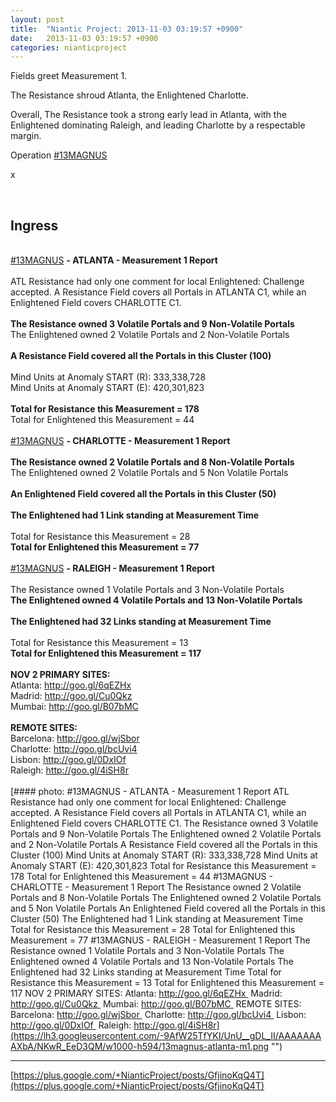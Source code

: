 ```yaml
---
layout: post
title:  "Niantic Project: 2013-11-03 03:19:57 +0900"
date:   2013-11-03 03:19:57 +0900
categories: nianticproject
---
```

Fields greet Measurement 1.

The Resistance shroud Atlanta, the Enlightened Charlotte.

Overall, The Resistance took a strong early lead in Atlanta, with the Enlightened dominating Raleigh, and leading Charlotte by a respectable margin.

Operation  [#13MAGNUS](https://plus.google.com/s/%2313MAGNUS "")

x<div class="shared"><br /><h2>Ingress</h2><br /><a rel="nofollow" class="ot-hashtag" href="https://plus.google.com/s/%2313MAGNUS">#13MAGNUS</a> <b>- ATLANTA - Measurement 1 Report</b><br /><br />ATL Resistance had only one comment for local Enlightened: Challenge accepted. A Resistance Field covers all Portals in ATLANTA C1, while an Enlightened Field covers CHARLOTTE C1.<br /><br /><b>The Resistance owned 3 Volatile Portals and 9 Non-Volatile Portals</b><br />The Enlightened owned 2 Volatile Portals and 2 Non-Volatile Portals<br /><br /><b>A Resistance Field covered all the Portals in this Cluster (100)</b><br /><br />Mind Units at Anomaly START (R): 333,338,728<br />Mind Units at Anomaly START (E): 420,301,823<br /><br /><b>Total for Resistance this Measurement = 178</b><br />Total for Enlightened this Measurement = 44<br /><br /><a rel="nofollow" class="ot-hashtag" href="https://plus.google.com/s/%2313MAGNUS">#13MAGNUS</a> <b>- CHARLOTTE - Measurement 1 Report</b><br /><br /><b>The Resistance owned 2 Volatile Portals and 8 Non-Volatile Portals</b><br />The Enlightened owned 2 Volatile Portals and 5 Non Volatile Portals<br /><br /><b>An Enlightened Field covered all the Portals in this Cluster (50)</b><br /><br /><b>The Enlightened had 1 Link standing at Measurement Time</b><br /><br />Total for Resistance this Measurement = 28<br /><b>Total for Enlightened this Measurement = 77</b><br /><br /><a rel="nofollow" class="ot-hashtag" href="https://plus.google.com/s/%2313MAGNUS">#13MAGNUS</a> <b>- RALEIGH - Measurement 1 Report</b><br /><br />The Resistance owned 1 Volatile Portals and 3 Non-Volatile Portals<br /><b>The Enlightened owned 4 Volatile Portals and 13 Non-Volatile Portals</b><br /><br /><b>The Enlightened had 32 Links standing at Measurement Time</b><br /><br />Total for Resistance this Measurement = 13<br /><b>Total for Enlightened this Measurement = 117</b><br /><br /><b>NOV 2 PRIMARY SITES:</b><br />Atlanta: <a href="http://goo.gl/6qEZHx" class="ot-anchor">http://goo.gl/6qEZHx</a> <br />Madrid: <a href="http://goo.gl/Cu0Qkz" class="ot-anchor">http://goo.gl/Cu0Qkz</a> <br />Mumbai: <a href="http://goo.gl/B07bMC" class="ot-anchor">http://goo.gl/B07bMC</a> <br /><br /><b>REMOTE SITES:</b><br />Barcelona: <a href="http://goo.gl/wjSbor" class="ot-anchor">http://goo.gl/wjSbor</a> <br />Charlotte: <a href="http://goo.gl/bcUvi4" class="ot-anchor">http://goo.gl/bcUvi4</a> <br />Lisbon: <a href="http://goo.gl/0DxIOf" class="ot-anchor">http://goo.gl/0DxIOf</a> <br />Raleigh: <a href="http://goo.gl/4iSH8r" class="ot-anchor">http://goo.gl/4iSH8r</a><br /><br /></div>
[#### photo: #13MAGNUS - ATLANTA - Measurement 1 Report
ATL Resistance had only one comment for local Enlightened: Challenge accepted. A Resistance Field covers all Portals in ATLANTA C1, while an Enlightened Field covers CHARLOTTE C1.
The Resistance owned 3 Volatile Portals and 9 Non-Volatile Portals
The Enlightened owned 2 Volatile Portals and 2 Non-Volatile Portals
A Resistance Field covered all the Portals in this Cluster (100)
Mind Units at Anomaly START (R): 333,338,728
Mind Units at Anomaly START (E): 420,301,823
Total for Resistance this Measurement = 178
Total for Enlightened this Measurement = 44
#13MAGNUS - CHARLOTTE - Measurement 1 Report
The Resistance owned 2 Volatile Portals and 8 Non-Volatile Portals
The Enlightened owned 2 Volatile Portals and 5 Non Volatile Portals
An Enlightened Field covered all the Portals in this Cluster (50)
The Enlightened had 1 Link standing at Measurement Time
Total for Resistance this Measurement = 28
Total for Enlightened this Measurement = 77
#13MAGNUS - RALEIGH - Measurement 1 Report
The Resistance owned 1 Volatile Portals and 3 Non-Volatile Portals
The Enlightened owned 4 Volatile Portals and 13 Non-Volatile Portals
The Enlightened had 32 Links standing at Measurement Time
Total for Resistance this Measurement = 13
Total for Enlightened this Measurement = 117
NOV 2 PRIMARY SITES:
Atlanta: http://goo.gl/6qEZHx 
Madrid: http://goo.gl/Cu0Qkz 
Mumbai: http://goo.gl/B07bMC 
REMOTE SITES:
Barcelona: http://goo.gl/wjSbor 
Charlotte: http://goo.gl/bcUvi4 
Lisbon: http://goo.gl/0DxIOf 
Raleigh: http://goo.gl/4iSH8r](https://lh3.googleusercontent.com/-9AfW25TfYKI/UnU__gDL_II/AAAAAAAAXbA/NKwR_EeD3QM/w1000-h594/13magnus-atlanta-m1.png "")
- - -
[https://plus.google.com/+NianticProject/posts/GfjinoKqQ4T](https://plus.google.com/+NianticProject/posts/GfjinoKqQ4T)
